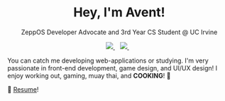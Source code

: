 <h1 align="center">Hey, I'm Avent!</h1>
<p align="center">
  ZeppOS Developer Advocate and 3rd Year CS Student @ UC Irvine
</p>

<p align="center">
  <a href="https://www.linkedin.com/in/avent-chiu/">
    <img src="https://img.shields.io/badge/linkedin-%230077B5.svg?&style=for-the-badge&logo=linkedin&logoColor=white" />
  </a>&nbsp;&nbsp;
  <a href="https://siravent.github.io/">
    <img src="https://img.shields.io/badge/website-000000?style=for-the-badge&logo=About.me&logoColor=white" />        
  </a>&nbsp;&nbsp;
</p>

You can catch me developing web-applications or studying. I'm very passionate in front-end development, game design, and UI/UX design! I enjoy working out, gaming, muay thai, and **COOKING**! 🤤

📃 [Resume](https://siravent.github.io/resume.pdf)!



<!--
**sirAvent/sirAvent** is a ✨ _special_ ✨ repository because its `README.md` (this file) appears on your GitHub profile.

Here are some ideas to get you started:

- 🔭 I’m currently working on ...
- 🌱 I’m currently learning ...
- 👯 I’m looking to collaborate on ...
- 🤔 I’m looking for help with ...
- 💬 Ask me about ...
- 📫 How to reach me: ...
- 😄 Pronouns: ...
- ⚡ Fun fact: ...
-->
